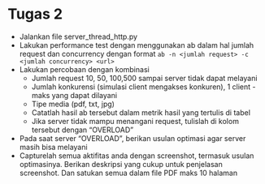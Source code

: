 # Tugas 2

- Jalankan file server_thread_http.py
- Lakukan performance test dengan menggunakan ab dalam hal jumlah request dan concurrency dengan format `ab -n <jumlah request> -c <jumlah concurrency> <url>`
- Lakukan percobaan dengan kombinasi 
    - Jumlah request 10, 50, 100,500 sampai server tidak dapat melayani
    - Jumlah konkurensi (simulasi client mengakses konkuren), 1 client - maks yang dapat dilayani
    - Tipe media (pdf, txt, jpg)
    - Catatlah hasil ab tersebut dalam metrik hasil yang tertulis di tabel
    - Jika server tidak mampu menangani request, tulislah di kolom tersebut dengan “OVERLOAD”
- Pada saat server “OVERLOAD”, berikan usulan optimasi agar server masih bisa melayani
- Capturelah semua aktifitas anda dengan screenshot, termasuk usulan optimasinya. Berikan deskripsi yang cukup untuk penjelasan screenshot. Dan satukan semua dalam file PDF maks 10 halaman
